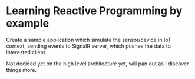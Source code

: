 Learning Reactive Programming by example
===================

Create a sample application which simulate the sensor/device in IoT context, sending events to SignalR server, which pushes the data to interested client.

Not decided yet on the high level architecture yet, will pan out as I discover things more.
